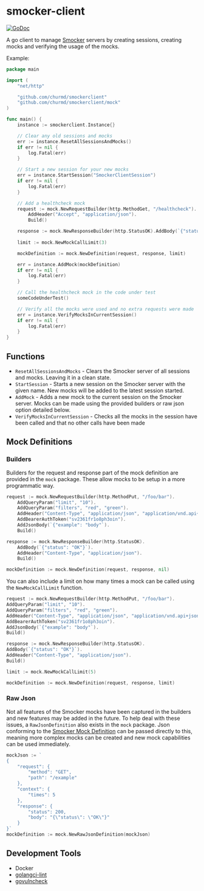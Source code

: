 # smocker-client

[![GoDoc](https://godoc.org/github.com/churmd/smockerclient?status.svg)](https://pkg.go.dev/github.com/churmd/smockerclient)

A go client to manage [Smocker](https://smocker.dev/) servers by creating sessions, creating mocks and verifying the
usage of the mocks.

Example:

```go
package main

import (
	"net/http"

	"github.com/churmd/smockerclient"
	"github.com/churmd/smockerclient/mock"
)

func main() {
	instance := smockerclient.Instance{}

	// Clear any old sessions and mocks
	err := instance.ResetAllSessionsAndMocks()
	if err != nil {
		log.Fatal(err)
	}

	// Start a new session for your new mocks
	err = instance.StartSession("SmockerClientSession")
	if err != nil {
		log.Fatal(err)
	}

	// Add a healthcheck mock
	request := mock.NewRequestBuilder(http.MethodGet, "/healthcheck").
		AddHeader("Accept", "application/json").
		Build()

	response := mock.NewResponseBuilder(http.StatusOK).AddBody(`{"status": "OK"}`).Build()
	
	limit := mock.NewMockCallLimit(3)

	mockDefinition := mock.NewDefinition(request, response, limit)

	err = instance.AddMock(mockDefinition)
	if err != nil {
		log.Fatal(err)
	}

	// Call the healthcheck mock in the code under test
	someCodeUnderTest()

	// Verify all the mocks were used and no extra requests were made
	err = instance.VerifyMocksInCurrentSession()
	if err != nil {
		log.Fatal(err)
	}
}
```

## Functions

-   `ResetAllSessionsAndMocks` - Clears the Smocker server of all sessions and mocks. Leaving it in a clean state.
-   `StartSession` - Starts a new session on the Smocker server with the given name. New mocks will be added to the latest
    session started.
-   `AddMock` - Adds a new mock to the current session on the Smocker server. Mocks can be made using the provided
    builders
    or raw json option detailed below.
-   `VerifyMocksInCurrentSession` - Checks all the mocks in the session have been called and that no other calls have been
    made

## Mock Definitions

### Builders

Builders for the request and response part of the mock definition are provided in the `mock` package. These allow mocks
to be setup in a more programmatic way.

```go
request := mock.NewRequestBuilder(http.MethodPut, "/foo/bar").
    AddQueryParam("limit", "10").
    AddQueryParam("filters", "red", "green").
    AddHeader("Content-Type", "application/json", "application/vnd.api+json").
    AddBearerAuthToken("sv2361fr1o8ph3oin").
    AddJsonBody(`{"example": "body"`).
    Build()

response := mock.NewResponseBuilder(http.StatusOK).
    AddBody(`{"status": "OK"}`).
    AddHeader("Content-Type", "application/json").
    Build()

mockDefinition := mock.NewDefinition(request, response, nil)
```

You can also include a limit on how many times a mock can be called using the `NewMockCallLimit` function.

```go
request := mock.NewRequestBuilder(http.MethodPut, "/foo/bar").
AddQueryParam("limit", "10").
AddQueryParam("filters", "red", "green").
AddHeader("Content-Type", "application/json", "application/vnd.api+json").
AddBearerAuthToken("sv2361fr1o8ph3oin").
AddJsonBody(`{"example": "body"`).
Build()

response := mock.NewResponseBuilder(http.StatusOK).
AddBody(`{"status": "OK"}`).
AddHeader("Content-Type", "application/json").
Build()

limit := mock.NewMockCallLimit(5)

mockDefinition := mock.NewDefinition(request, response, limit)
```

### Raw Json

Not all features of the Smocker mocks have been captured in the builders and new features may be added in the future. To
help deal with these issues, a `RawJsonDefinition` also exists in the `mock` package. Json conforming to
the [Smocker Mock Definition](https://smocker.dev/technical-documentation/mock-definition.html) can be passed directly
to this, meaning more complex mocks can be created and new mock capabilities can be used immediately.

```go
mockJson := `
{
    "request": {
        "method": "GET",
        "path": "/example"
    },
    "context": {
        "times": 5
    },
    "response": {
        "status": 200,
        "body": "{\"status\": \"OK\"}"
    }
}`
mockDefinition := mock.NewRawJsonDefinition(mockJson)
```

## Development Tools

-   Docker
-   [golangci-lint](https://golangci-lint.run/)
-   [govulncheck](https://go.dev/blog/govulncheck)
